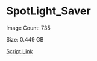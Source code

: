 # SpotLight_Saver

Image Count: 735

Size: 0.449 GB

[Script Link](https://github.com/liuyal/Archive/blob/master/Python/Utilities/Miscellaneous/spotlight_saver.py)
